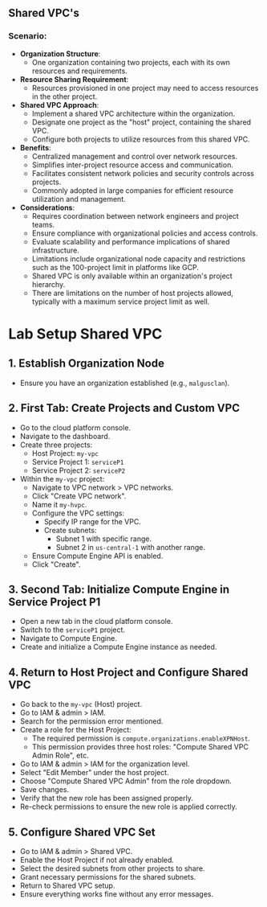 ## Shared VPC's
### Scenario:
- **Organization Structure**: 
  - One organization containing two projects, each with its own resources and requirements.
- **Resource Sharing Requirement**:
  - Resources provisioned in one project may need to access resources in the other project.
- **Shared VPC Approach**:
  - Implement a shared VPC architecture within the organization.
  - Designate one project as the "host" project, containing the shared VPC.
  - Configure both projects to utilize resources from this shared VPC.
- **Benefits**:
  - Centralized management and control over network resources.
  - Simplifies inter-project resource access and communication.
  - Facilitates consistent network policies and security controls across projects.
  - Commonly adopted in large companies for efficient resource utilization and management.
- **Considerations**:
  - Requires coordination between network engineers and project teams.
  - Ensure compliance with organizational policies and access controls.
  - Evaluate scalability and performance implications of shared infrastructure.
  - Limitations include organizational node capacity and restrictions such as the 100-project limit in platforms like GCP.
  - Shared VPC is only available within an organization's project hierarchy.
  - There are limitations on the number of host projects allowed, typically with a maximum service project limit as well.
 
# Lab Setup Shared VPC

## 1. Establish Organization Node
   - Ensure you have an organization established (e.g., `malgusclan`).

## 2. First Tab: Create Projects and Custom VPC
   - Go to the cloud platform console.
   - Navigate to the dashboard.
   - Create three projects:
     - Host Project: `my-vpc`
     - Service Project 1: `serviceP1`
     - Service Project 2: `serviceP2`
   - Within the `my-vpc` project:
     - Navigate to VPC network > VPC networks.
     - Click "Create VPC network".
     - Name it `my-hvpc`.
     - Configure the VPC settings:
       - Specify IP range for the VPC.
       - Create subnets:
         - Subnet 1 with specific range.
         - Subnet 2 in `us-central-1` with another range.
     - Ensure Compute Engine API is enabled.
     - Click "Create".

## 3. Second Tab: Initialize Compute Engine in Service Project P1
   - Open a new tab in the cloud platform console.
   - Switch to the `serviceP1` project.
   - Navigate to Compute Engine.
   - Create and initialize a Compute Engine instance as needed.

## 4. Return to Host Project and Configure Shared VPC
   - Go back to the `my-vpc` (Host) project.
   - Go to IAM & admin > IAM.
   - Search for the permission error mentioned.
   - Create a role for the Host Project:
     - The required permission is `compute.organizations.enableXPNHost`.
     - This permission provides three host roles: "Compute Shared VPC Admin Role", etc.
   - Go to IAM & admin > IAM for the organization level.
   - Select "Edit Member" under the host project.
   - Choose "Compute Shared VPC Admin" from the role dropdown.
   - Save changes.
   - Verify that the new role has been assigned properly.
   - Re-check permissions to ensure the new role is applied correctly.

## 5. Configure Shared VPC Set
   - Go to IAM & admin > Shared VPC.
   - Enable the Host Project if not already enabled.
   - Select the desired subnets from other projects to share.
   - Grant necessary permissions for the shared subnets.
   - Return to Shared VPC setup.
   - Ensure everything works fine without any error messages.

